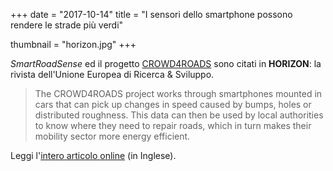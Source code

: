 +++
date = "2017-10-14"
title = "I sensori dello smartphone possono rendere le strade più verdi"

thumbnail = "horizon.jpg"
+++

*SmartRoadSense* ed il progetto [CROWD4ROADS](http://www.c4rs.eu) sono citati in **HORIZON**: la rivista dell'Unione Europea di Ricerca &amp; Sviluppo.

> The CROWD4ROADS project works through smartphones mounted in cars that can pick up changes in speed caused by bumps, holes or distributed roughness. This data can then be used by local authorities to know where they need to repair roads, which in turn makes their mobility sector more energy efficient.

Leggi l'[intero articolo online](https://horizon-magazine.eu/article/sensors-your-smartphone-could-make-roads-greener_en.html)&nbsp;(in Inglese).
